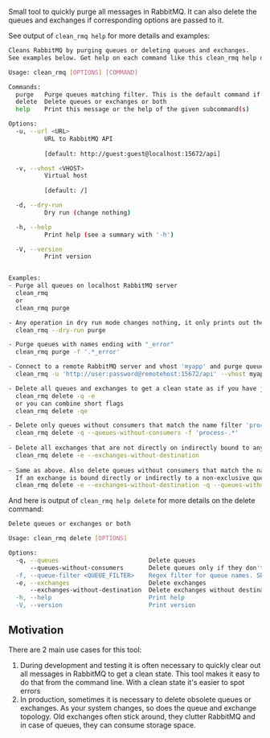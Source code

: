 Small tool to quickly purge all messages in RabbitMQ. It can also delete the queues and exchanges if corresponding options are passed to it.

See output of `clean_rmq help` for more details and examples:
```bash
Cleans RabbitMQ by purging queues or deleting queues and exchanges.
See examples below. Get help on each command like this clean_rmq help delete

Usage: clean_rmq [OPTIONS] [COMMAND]

Commands:
  purge   Purge queues matching filter. This is the default command if nothing is specified
  delete  Delete queues or exchanges or both
  help    Print this message or the help of the given subcommand(s)

Options:
  -u, --url <URL>
          URL to RabbitMQ API
          
          [default: http://guest:guest@localhost:15672/api]

  -v, --vhost <VHOST>
          Virtual host
          
          [default: /]

  -d, --dry-run
          Dry run (change nothing)

  -h, --help
          Print help (see a summary with '-h')

  -V, --version
          Print version


Examples:
- Purge all queues on localhost RabbitMQ server
  clean_rmq
  or
  clean_rmq purge

- Any operation in dry run mode changes nothing, it only prints out the intendied actions. Short flag is '-d' or long flag is '--dry-run'
  clean_rmq --dry-run purge

- Purge queues with names ending with "_error"
  clean_rmq purge -f '.*_error'

- Connect to a remote RabbitMQ server and vhost 'myapp' and purge queues with names starting with "temp_"
  clean_rmq -u 'http://user:password@remotehost:15672/api' --vhost myapp purge -f '^temp_.*'

- Delete all queues and exchanges to get a clean state as if you have just started RabbitMQ up. Exclusive queues are never deleted.
  clean_rmq delete -q -e
  or you can combine short flags
  clean_rmq delete -qe

- Delete only queues without consumers that match the name filter 'process-.*'
  clean_rmq delete -q --queues-without-consumers -f 'process-.*'
  
- Delete all exchanges that are not directly on indirectly bound to any queue. A message published to such an exchange would be lost.
  clean_rmq delete -e --exchanges-without-destination
  
- Same as above. Also delete queues without consumers that match the name filter 'process-.*'.
  If an exchange is bound directly or indirectly to a non-exclusive queue matching the filter, e.g. 'process-123', it will be deleted too because this operation deletes this queue and the exchange becomes unbound
  clean_rmq delete -e --exchanges-without-destination -q --queues-without-consumers -f 'process-.*'
```

And here is output of `clean_rmq help delete` for more details on the delete command:
```bash
Delete queues or exchanges or both

Usage: clean_rmq delete [OPTIONS]

Options:
  -q, --queues                         Delete queues
      --queues-without-consumers       Delete queues only if they don't have consumers. Works only if -q|--queues is also specified
  -f, --queue-filter <QUEUE_FILTER>    Regex filter for queue names. Skip queues that don't match this filter. Works only if -q|--queues is also specified [default: .+]
  -e, --exchanges                      Delete exchanges
      --exchanges-without-destination  Delete exchanges without destination or if all of the destination's exchanges don't end up in a queue. If an exchange is bound to a queue that is also deleted in this operation (using flag -q|--queues), this exchange will be deleted too unless it's also bound to any queue that survives
  -h, --help                           Print help
  -V, --version                        Print version
```

## Motivation
There are 2 main use cases for this tool:
1. During development and testing it is often necessary to quickly clear out all messages in RabbitMQ to get a clean state. This tool makes it easy to do that from the command line. With a clean state it's easier to spot errors
2. In production, sometimes it is necessary to delete obsolete queues or exchanges. As your system changes, so does the queue and exchange topology. Old exchanges often stick around, they clutter RabbitMQ and in case of queues, they can consume storage space.